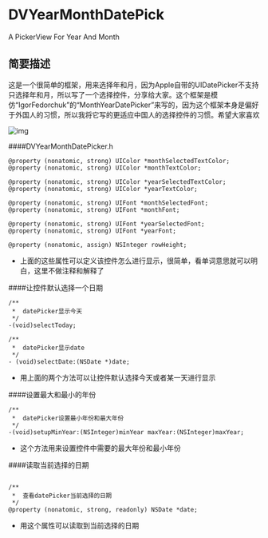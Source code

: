 # DVYearMonthDatePick
A PickerView For Year And Month

简要描述
---------------------
这是一个很简单的框架，用来选择年和月，因为Apple自带的UIDatePicker不支持只选择年和月，所以写了一个选择控件，分享给大家。这个框架是模仿“IgorFedorchuk”的“MonthYearDatePicker”来写的，因为这个框架本身是偏好于外国人的习惯，所以我将它写的更适应中国人的选择控件的习惯。希望大家喜欢

![img](http://d.pr/i/1c8Mx+ "img")

####DVYearMonthDatePicker.h
```
@property (nonatomic, strong) UIColor *monthSelectedTextColor;
@property (nonatomic, strong) UIColor *monthTextColor;

@property (nonatomic, strong) UIColor *yearSelectedTextColor;
@property (nonatomic, strong) UIColor *yearTextColor;

@property (nonatomic, strong) UIFont *monthSelectedFont;
@property (nonatomic, strong) UIFont *monthFont;

@property (nonatomic, strong) UIFont *yearSelectedFont;
@property (nonatomic, strong) UIFont *yearFont;

@property (nonatomic, assign) NSInteger rowHeight;

```
* 上面的这些属性可以定义该控件怎么进行显示，很简单，看单词意思就可以明白，这里不做注释和解释了

####让控件默认选择一个日期
```
/**
 *  datePicker显示今天
 */
-(void)selectToday;

/**
 *  datePicker显示date
 */
- (void)selectDate:(NSDate *)date;

```
* 用上面的两个方法可以让控件默认选择今天或者某一天进行显示

####设置最大和最小的年份
```
/**
 *  datePicker设置最小年份和最大年份
 */
-(void)setupMinYear:(NSInteger)minYear maxYear:(NSInteger)maxYear;

```
* 这个方法用来设置控件中需要的最大年份和最小年份

####读取当前选择的日期
```

/**
 *  查看datePicker当前选择的日期
 */
@property (nonatomic, strong, readonly) NSDate *date;

```
* 用这个属性可以读取到当前选择的日期

